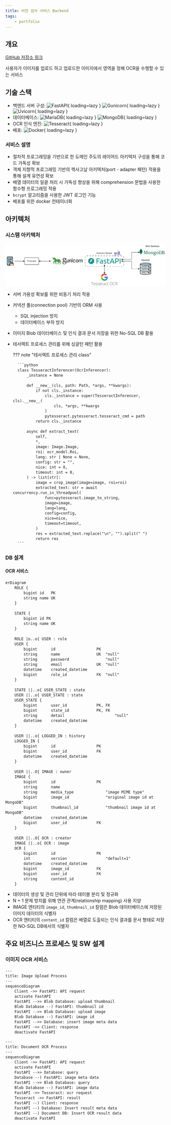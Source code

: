 ```yaml
---
title: 비전 검사 서비스 Backend
tags:
    - portfolio
---
```


## 개요

[GitHub 저장소 링크](https://github.com/djccnt15/fastapi_vision)

사용자가 이미지를 업로드 하고 업로드한 이미지에서 영역을 정해 OCR을 수행할 수 있는 서비스  

## 기술 스택

- 백엔드 서버 구성: 
![FastAPI](https://img.shields.io/badge/FastAPI-009688?style=flat-square&logo=fastapi&logoColor=white){ loading=lazy }
![Gunicorn](https://img.shields.io/badge/Gunicorn-499848?style=flat-square&logo=gunicorn&logoColor=white){ loading=lazy }
![Uvicorn](https://img.shields.io/badge/uvicorn-4051b5?style=flat-square){ loading=lazy }
- 데이터베이스: 
![MariaDB](https://img.shields.io/badge/MariaDB-003545?style=flat-square&logo=mariadb&logoColor=white){ loading=lazy }
![MongoDB](https://img.shields.io/badge/MongoDB-47A248?style=flat-square&logo=mongodb&logoColor=white){ loading=lazy }
- OCR 인식 엔진: ![Tesseract](https://img.shields.io/badge/Tesseract-000000?style=flat-square&logo=tesseract&logoColor=white){ loading=lazy }
- 배포: 
![Docker](https://img.shields.io/badge/Docker-2496ED?style=flat-square&logo=docker&logoColor=white){ loading=lazy }

### 서비스 설명

- 절차적 프로그래밍을 기반으로 한 도메인 주도의 레이어드 아키텍처 구성을 통해 코드 가독성 확보
- 객체 지향적 프로그래밍 기반의 헥사고날 아키텍처(port - adapter 패턴) 적용을 통해 설계 유연성 확보
- 배열 데이터의 일괄 처리 시 가독성 향상을 위해 comprehension 문법을 사용한 함수형 프로그래밍 적용
- `bcrypt` 알고리즘을 사용한 JWT 로그인 기능
- 배포를 위한 docker 컨테이너화

## 아키텍처

### 시스템 아키텍처

![ocr_backend_architecture](./assets/ocr_backend_architecture.png)

- 서버 가용성 확보를 위한 비동기 처리 적용
- 커넥션 풀(connection pool) 기반의 ORM 사용
    - SQL injection 방지
    - 데이터베이스 부하 방지
- 이미지 Blob 데이터베이스 및 인식 결과 문서 저장을 위한 No-SQL DB 활용
- 테서렉트 프로세스 관리를 위해 싱글턴 패턴 활용

    ??? note "테서렉트 프로세스 관리 class"

        ```python
        class TesseractInferencer(OcrInferencer):
            _instance = None

            def __new__(cls, path: Path, *args, **kwargs):
                if not cls._instance:
                    cls._instance = super(TesseractInferencer, cls).__new__(
                        cls, *args, **kwargs
                    )
                    pytesseract.pytesseract.tesseract_cmd = path
                return cls._instance

            async def extract_text(
                self,
                *,
                image: Image.Image,
                roi: ocr_model.Roi,
                lang: str | None = None,
                config: str = "",
                nice: int = 0,
                timeout: int = 0,
            ) -> list[str]:
                image = crop_image(image=image, roi=roi)
                extracted_text: str = await concurrency.run_in_threadpool(
                    func=pytesseract.image_to_string,
                    image=image,
                    lang=lang,
                    config=config,
                    nice=nice,
                    timeout=timeout,
                )
                res = extracted_text.replace("\n", "").split(" ")
                return res
        ```

### DB 설계

#### OCR 서비스

```mermaid
erDiagram
    ROLE {
        bigint id   PK
        string name UK
    }

    STATE {
        bigint id PK
        string name UK
    }

    ROLE |o..o{ USER : role
    USER {
        bigint      id                  PK
        string      name                UK  "null"
        string      password                "null"
        string      email               UK  "null"
        datetime    created_datetime
        bigint      role_id             FK  "null"
    }

    STATE ||..o{ USER_STATE : state
    USER ||..o{ USER_STATE : state
    USER_STATE {
        bigint      user_id             PK, FK
        bigint      state_id            PK, FK
        string      detail                      "null"
        datetime    created_datetime
    }

    USER ||..o{ LOGGED_IN : history
    LOGGED_IN {
        bigint      id                  PK
        bigint      user_id             FK
        datetime    created_datetime
    }

    USER ||..O{ IMAGE : owner
    IMAGE {
        bigint      id                  PK
        string      name
        string      media_type              "image MIME type"
        bigint      image_id                "original image id at MongoDB"
        bigint      thumbnail_id            "thumbnail image id at MongoDB"
        datetime    created_datetime
        bigint      user_id             FK
    }

    USER ||..O{ OCR : creator
    IMAGE ||..o{ OCR : image
    OCR {
        bigint      id                  PK
        int         version                 "default=1"
        datetime    created_datetime
        bigint      image_id            FK
        bigint      user_id             FK
        string      content_id
    }
```

- 데이터의 생성 및 관리 단위에 따라 테이블 분리 및 정규화
- N + 1 문제 방지를 위해 연관 관계(relationship mapping) 사용 지양
- IMAGE 엔티티의 `image_id`, `thumbnail_id` 칼럼은 Blob 데이터베이스에 저장된 이미지 데이터의 식별자
- OCR 엔티티의 `content_id` 칼럼은 배열로 도출되는 인식 결과를 문서 형태로 저장한 NO-SQL DB에서의 식별자

## 주요 비즈니스 프로세스 및 SW 설계

### 이미지 OCR 서비스

```mermaid
---
title: Image Upload Process
---
sequenceDiagram
    Client ->> FastAPI: API request
    activate FastAPI
    FastAPI -->> Blob Database: upload thumbnail
    Blob Database --) FastAPI: thumbnail id
    FastAPI -->> Blob Database: upload image
    Blob Database --) FastAPI: image id
    FastAPI -->> Database: insert image meta data
    FastAPI ->> Client: response
    deactivate FastAPI
```

```mermaid
---
title: Document OCR Process
---
sequenceDiagram
    Client ->> FastAPI: API request
    activate FastAPI
    FastAPI -->> Database: query
    Database --) FastAPI: image meta data
    FastAPI -->> Blob Database: query
    Blob Database --) FastAPI: image data
    FastAPI ->> Tesseract: ocr request
    Tesseract ->> FastAPI: result
    FastAPI --) Client: response
    FastAPI --) Database: Insert result meta data
    FastAPI --) Document DB: Insert OCR result data
    deactivate FastAPI
```